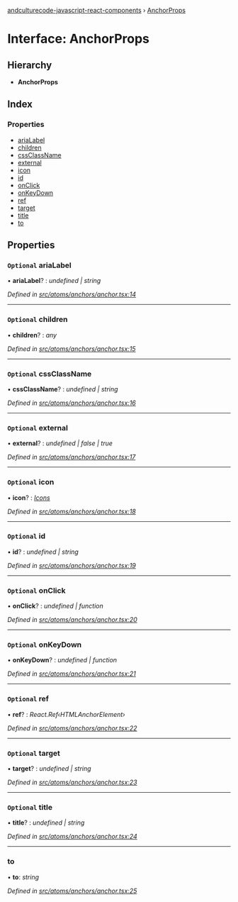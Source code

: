 [andculturecode-javascript-react-components](../README.md) › [AnchorProps](anchorprops.md)

# Interface: AnchorProps

## Hierarchy

* **AnchorProps**

## Index

### Properties

* [ariaLabel](anchorprops.md#optional-arialabel)
* [children](anchorprops.md#optional-children)
* [cssClassName](anchorprops.md#optional-cssclassname)
* [external](anchorprops.md#optional-external)
* [icon](anchorprops.md#optional-icon)
* [id](anchorprops.md#optional-id)
* [onClick](anchorprops.md#optional-onclick)
* [onKeyDown](anchorprops.md#optional-onkeydown)
* [ref](anchorprops.md#optional-ref)
* [target](anchorprops.md#optional-target)
* [title](anchorprops.md#optional-title)
* [to](anchorprops.md#to)

## Properties

### `Optional` ariaLabel

• **ariaLabel**? : *undefined | string*

*Defined in [src/atoms/anchors/anchor.tsx:14](https://github.com/AndcultureCode/AndcultureCode.JavaScript.React.Components/blob/3b573d9/src/atoms/anchors/anchor.tsx#L14)*

___

### `Optional` children

• **children**? : *any*

*Defined in [src/atoms/anchors/anchor.tsx:15](https://github.com/AndcultureCode/AndcultureCode.JavaScript.React.Components/blob/3b573d9/src/atoms/anchors/anchor.tsx#L15)*

___

### `Optional` cssClassName

• **cssClassName**? : *undefined | string*

*Defined in [src/atoms/anchors/anchor.tsx:16](https://github.com/AndcultureCode/AndcultureCode.JavaScript.React.Components/blob/3b573d9/src/atoms/anchors/anchor.tsx#L16)*

___

### `Optional` external

• **external**? : *undefined | false | true*

*Defined in [src/atoms/anchors/anchor.tsx:17](https://github.com/AndcultureCode/AndcultureCode.JavaScript.React.Components/blob/3b573d9/src/atoms/anchors/anchor.tsx#L17)*

___

### `Optional` icon

• **icon**? : *[Icons](../enums/icons.md)*

*Defined in [src/atoms/anchors/anchor.tsx:18](https://github.com/AndcultureCode/AndcultureCode.JavaScript.React.Components/blob/3b573d9/src/atoms/anchors/anchor.tsx#L18)*

___

### `Optional` id

• **id**? : *undefined | string*

*Defined in [src/atoms/anchors/anchor.tsx:19](https://github.com/AndcultureCode/AndcultureCode.JavaScript.React.Components/blob/3b573d9/src/atoms/anchors/anchor.tsx#L19)*

___

### `Optional` onClick

• **onClick**? : *undefined | function*

*Defined in [src/atoms/anchors/anchor.tsx:20](https://github.com/AndcultureCode/AndcultureCode.JavaScript.React.Components/blob/3b573d9/src/atoms/anchors/anchor.tsx#L20)*

___

### `Optional` onKeyDown

• **onKeyDown**? : *undefined | function*

*Defined in [src/atoms/anchors/anchor.tsx:21](https://github.com/AndcultureCode/AndcultureCode.JavaScript.React.Components/blob/3b573d9/src/atoms/anchors/anchor.tsx#L21)*

___

### `Optional` ref

• **ref**? : *React.Ref‹HTMLAnchorElement›*

*Defined in [src/atoms/anchors/anchor.tsx:22](https://github.com/AndcultureCode/AndcultureCode.JavaScript.React.Components/blob/3b573d9/src/atoms/anchors/anchor.tsx#L22)*

___

### `Optional` target

• **target**? : *undefined | string*

*Defined in [src/atoms/anchors/anchor.tsx:23](https://github.com/AndcultureCode/AndcultureCode.JavaScript.React.Components/blob/3b573d9/src/atoms/anchors/anchor.tsx#L23)*

___

### `Optional` title

• **title**? : *undefined | string*

*Defined in [src/atoms/anchors/anchor.tsx:24](https://github.com/AndcultureCode/AndcultureCode.JavaScript.React.Components/blob/3b573d9/src/atoms/anchors/anchor.tsx#L24)*

___

###  to

• **to**: *string*

*Defined in [src/atoms/anchors/anchor.tsx:25](https://github.com/AndcultureCode/AndcultureCode.JavaScript.React.Components/blob/3b573d9/src/atoms/anchors/anchor.tsx#L25)*
